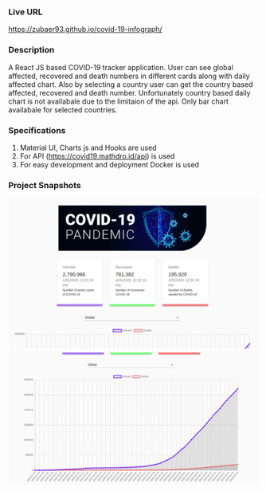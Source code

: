 ### Live URL
https://zubaer93.github.io/covid-19-infograph/

### Description

A React JS based COVID-19 tracker application. User can see global affected, recovered and death numbers in different cards along with daily affected chart. Also by selecting a country user can get the country based affected, recovered and death number. Unfortunately country based daily chart is not availabale due to the limitaion of the api. Only bar chart availabale for selected countries.

### Specifications

1. Material UI, Charts js and Hooks are used
2. For API (https://covid19.mathdro.id/api) is used
3. For easy development and deployment Docker is used

### Project Snapshots

![](src/images/Project%20screenshot%201.png)
![](src/images/Project%20screenshot%202.png)
